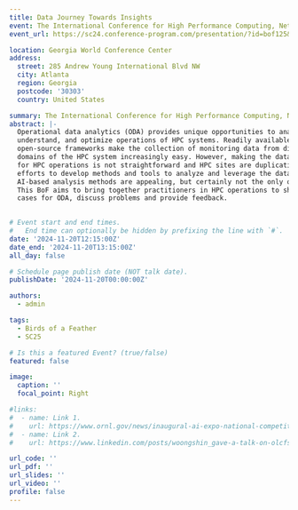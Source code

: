 ```yaml
---
title: Data Journey Towards Insights
event: The International Conference for High Performance Computing, Networking, Storage, and Analysis (SC24) - Birds of a Feather on Operational Data Analytics
event_url: https://sc24.conference-program.com/presentation/?id=bof125&sess=sess668

location: Georgia World Conference Center 
address:
  street: 285 Andrew Young International Blvd NW
  city: Atlanta
  region: Georgia
  postcode: '30303'
  country: United States

summary: The International Conference for High Performance Computing, Networking, Storage, and Analysis (SC24) - Birds of a Feather on Operational Data Analytics
abstract: |-
  Operational data analytics (ODA) provides unique opportunities to analyze,
  understand, and optimize operations of HPC systems. Readily available
  open-source frameworks make the collection of monitoring data from different
  domains of the HPC system increasingly easy. However, making the data work
  for HPC operations is not straightforward and HPC sites are duplicating
  efforts to develop methods and tools to analyze and leverage the data.
  AI-based analysis methods are appealing, but certainly not the only option.
  This BoF aims to bring together practitioners in HPC operations to share use
  cases for ODA, discuss problems and provide feedback.
  

# Event start and end times.
#   End time can optionally be hidden by prefixing the line with `#`.
date: '2024-11-20T12:15:00Z'
date_end: '2024-11-20T13:15:00Z'
all_day: false

# Schedule page publish date (NOT talk date).
publishDate: '2024-11-20T00:00:00Z'

authors:
  - admin

tags:
  - Birds of a Feather
  - SC25

# Is this a featured Event? (true/false)
featured: false

image:
  caption: ''
  focal_point: Right

#links:
#  - name: Link 1.
#    url: https://www.ornl.gov/news/inaugural-ai-expo-national-competitiveness-gives-ornl-platform-showcase-latest-technologies
#  - name: Link 2.
#    url: https://www.linkedin.com/posts/woongshin_gave-a-talk-on-olcfs-energy-efficiency-efforts-activity-7194045088488955905-YdRR

url_code: ''
url_pdf: ''
url_slides: ''
url_video: ''
profile: false
---
```

